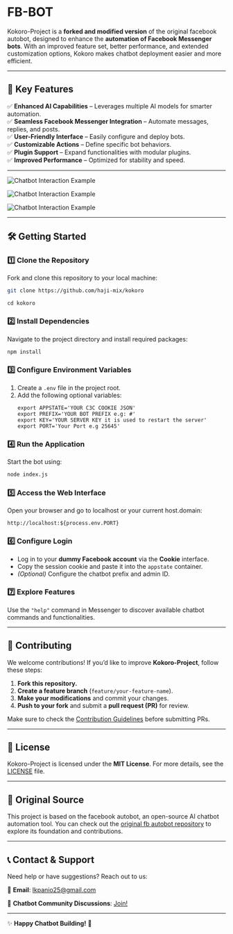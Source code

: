 
# FB-BOT

Kokoro-Project is a **forked and modified version** of the original facebook autobot, designed to enhance the **automation of Facebook Messenger bots**. With an improved feature set, better performance, and extended customization options, Kokoro makes chatbot deployment easier and more efficient.

---

## 🚀 Key Features

✅ **Enhanced AI Capabilities** – Leverages multiple AI models for smarter automation.  
✅ **Seamless Facebook Messenger Integration** – Automate messages, replies, and posts.  
✅ **User-Friendly Interface** – Easily configure and deploy bots.  
✅ **Customizable Actions** – Define specific bot behaviors.  
✅ **Plugin Support** – Expand functionalities with modular plugins.  
✅ **Improved Performance** – Optimized for stability and speed.  

---

![Chatbot Interaction Example](https://i.imgur.com/ciw2pfH.jpeg)

![Chatbot Interaction Example](https://i.imgur.com/nNXMoSd.jpeg)

![Chatbot Interaction Example](https://i.imgur.com/4fCYUJr.jpeg)

---

## 🛠 Getting Started

### 1️⃣ Clone the Repository  
Fork and clone this repository to your local machine:
```bash
git clone https://github.com/haji-mix/kokoro
```

```
cd kokoro
```

### 2️⃣ Install Dependencies  
Navigate to the project directory and install required packages:
```bash
npm install
```

### 3️⃣ Configure Environment Variables  
1. Create a `.env` file in the project root.  
2. Add the following optional variables:
   ```
   export APPSTATE='YOUR C3C COOKIE JSON'
   export PREFIX='YOUR BOT PREFIX e.g: #'
   export KEY='YOUR SERVER KEY it is used to restart the server'
   export PORT='Your Port e.g 25645'
   ```

### 4️⃣ Run the Application  
Start the bot using:
```bash
node index.js
```

### 5️⃣ Access the Web Interface  
Open your browser and go to localhost or your current host.domain:
```
http://localhost:${process.env.PORT}
```

### 6️⃣ Configure Login  
- Log in to your **dummy Facebook account** via the **Cookie** interface.  
- Copy the session cookie and paste it into the `appstate` container.  
- *(Optional)* Configure the chatbot prefix and admin ID.  

### 7️⃣ Explore Features  
Use the `"help"` command in Messenger to discover available chatbot commands and functionalities.

---

## 🤝 Contributing

We welcome contributions! If you’d like to improve **Kokoro-Project**, follow these steps:

1. **Fork this repository.**  
2. **Create a feature branch** (`feature/your-feature-name`).  
3. **Make your modifications** and commit your changes.  
4. **Push to your fork** and submit a **pull request (PR)** for review.

Make sure to check the [Contribution Guidelines](CONTRIBUTING.md) before submitting PRs.

---

## 📜 License

Kokoro-Project is licensed under the **MIT License**. For more details, see the [LICENSE](LICENSE) file.

---

## 🔗 Original Source

This project is based on the facebook autobot, an open-source AI chatbot automation tool. You can check out the [original fb autobot repository](https://github.com/aizintel/AUTO) to explore its foundation and contributions.

---

## 📞 Contact & Support

Need help or have suggestions? Reach out to us:

📧 **Email**: [lkpanio25@gmail.com](mailto:lkpanio25@gmail.com)

💬 **Chatbot Community Discussions**: [Join!](https://facebook.com/groups/coders.dev/)

---

✨ **Happy Chatbot Building!** 🚀
